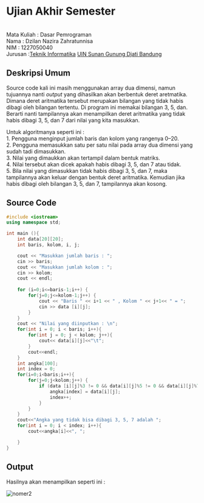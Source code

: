 # Ujian Akhir Semester 
<br>Mata Kuliah 	: Dasar Pemrograman
<br> Nama		: Dzilan Nazira Zahratunnisa
<br>NIM		:	1227050040
<br>Jurusan		:[Teknik Informatika](http://if.uinsgd.ac.id/) [UIN Sunan Gunung Djati Bandung](https://uinsgd.ac.id/) 

## Deskripsi Umum
Source code kali ini masih menggunakan array dua dimensi, namun tujuannya nanti _output_ yang dihasilkan akan berbentuk deret aretmatika. Dimana deret aritmatika tersebut merupakan bilangan yang tidak habis dibagi oleh bilangan tertentu. Di program ini memakai bilangan 3, 5, dan. Berarti nanti tampilannya akan menampilkan deret aritmatika yang tidak habis dibagi 3, 5, dan 7 dari nilai yang kita masukkan.

<p> Untuk algoritmanya seperti ini :
<br> 1. Pengguna menginput jumlah baris dan kolom yang rangenya 0–20.
<br> 2. Pengguna memasukkan satu per satu nilai pada array dua dimensi yang sudah tadi dimasukkan.
<br> 3. Nilai yang dimaukkan akan tertampil dalam bentuk matriks.
<br> 4. Nilai tersebut akan dicek apakah habis dibagi 3, 5, dan 7 atau tidak.
<br> 5. Bila nilai yang dimasukkan tidak habis dibagi 3, 5, dan 7, maka tampilannya akan keluar dengan bentuk deret aritmatika. Kemudian jika habis dibagi oleh bilangan 3, 5, dan 7, tampilannya akan kosong.

## Source Code
```cpp
#include <iostream>
using namespace std;

int main (){
	int data[20][20];
	int baris, kolom, i, j;

	cout << "Masukkan jumlah baris : ";
	cin >> baris;
	cout << "Masukkan jumlah kolom : ";
	cin >> kolom;
	cout << endl;
	
	for (i=0;i<=baris-1;i++) {
		for(j=0;j<=kolom-1;j++) {
			cout << "Baris " << i+1 << " , Kolom " << j+1<< " = ";
			cin >> data [i][j];
		}
	}
	cout << "Nilai yang diinputkan : \n";
	for(int i = 0; i < baris; i++){
		for(int j = 0; j < kolom; j++){
			cout<< data[i][j]<<"\t";
		}
		cout<<endl;
	}
	int angka[100];
	int index = 0;
	for(i=0;i<baris;i++){
		for(j=0;j<kolom;j++) {
			if (data [i][j]%3 != 0 && data[i][j]%5 != 0 && data[i][j]%7 != 0){
				angka[index] = data[i][j];
				index++;
			}
		}
	}
	cout<<"Angka yang tidak bisa dibagi 3, 5, 7 adalah ";
	for(int i = 0; i < index; i++){
		cout<<angka[i]<<", ";

	}
}
```

## Output
Hasilnya akan menampilkan seperti ini :

![nomer2](https://user-images.githubusercontent.com/121169444/209252363-bf6210a3-f78e-4780-bc3a-715fe19ab464.png)
